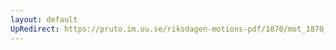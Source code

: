 ```yaml
---
layout: default
UpRedirect: https://pruto.im.uu.se/riksdagen-motions-pdf/1870/mot_1870__ak__217/mot_1870__ak__217-002.pdf
---
```

